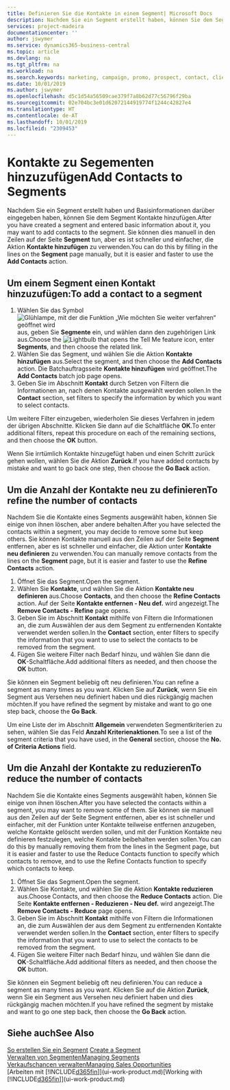 ```yaml
---
title: Definieren Sie die Kontakte in einem Segment| Microsoft Docs
description: Nachdem Sie ein Segment erstellt haben, können Sie dem Segment Kontakte zum Beispiel als Teil der bestimmte Debitoren oder der Clients einer Werbekampagnezielgruppenadressierung hinzufügen.
services: project-madeira
documentationcenter: ''
author: jswymer
ms.service: dynamics365-business-central
ms.topic: article
ms.devlang: na
ms.tgt_pltfrm: na
ms.workload: na
ms.search.keywords: marketing, campaign, promo, prospect, contact, client, customer
ms.date: 10/01/2019
ms.author: jswymer
ms.openlocfilehash: d5c1d54a56509cae379f7a8b62d77c56796f29ba
ms.sourcegitcommit: 02e704bc3e01d62072144919774f1244c42827e4
ms.translationtype: HT
ms.contentlocale: de-AT
ms.lasthandoff: 10/01/2019
ms.locfileid: "2309453"
---
```

# <a name="add-contacts-to-segments"></a><span data-ttu-id="f5c47-103">Kontakte zu Segementen hinzuzufügen</span><span class="sxs-lookup"><span data-stu-id="f5c47-103">Add Contacts to Segments</span></span>
<span data-ttu-id="f5c47-104">Nachdem Sie ein Segment erstellt haben und Basisinformationen darüber eingegeben haben, können Sie dem Segment Kontakte hinzufügen.</span><span class="sxs-lookup"><span data-stu-id="f5c47-104">After you have created a segment and entered basic information about it, you may want to add contacts to the segment.</span></span> <span data-ttu-id="f5c47-105">Sie können dies manuell in den Zeilen auf der Seite **Segment** tun, aber es ist schneller und einfacher, die Aktion **Kontakte hinzufügen** zu verwenden.</span><span class="sxs-lookup"><span data-stu-id="f5c47-105">You can do this by filling in the lines on the **Segment** page manually, but it is easier and faster to use the **Add Contacts** action.</span></span>

## <a name="to-add-a-contact-to-a-segment"></a><span data-ttu-id="f5c47-106">Um einem Segment einen Kontakt hinzuzufügen:</span><span class="sxs-lookup"><span data-stu-id="f5c47-106">To add a contact to a segment</span></span>
1. <span data-ttu-id="f5c47-107">Wählen Sie das Symbol ![Glühlampe, mit der die Funktion „Wie möchten Sie weiter verfahren“ geöffnet wird](media/ui-search/search_small.png "Wie möchten Sie weiter verfahren?") aus, geben Sie **Segmente** ein, und wählen dann den zugehörigen Link aus.</span><span class="sxs-lookup"><span data-stu-id="f5c47-107">Choose the ![Lightbulb that opens the Tell Me feature](media/ui-search/search_small.png "Tell me what you want to do") icon, enter **Segments**, and then choose the related link.</span></span>  
2. <span data-ttu-id="f5c47-108">Wählen Sie das Segment, und wählen Sie die Aktion **Kontakte hinzufügen** aus.</span><span class="sxs-lookup"><span data-stu-id="f5c47-108">Select the segment, and then choose the **Add Contacts** action.</span></span> <span data-ttu-id="f5c47-109">Die Batchauftragsseite **Kontakte hinzufügen** wird geöffnet.</span><span class="sxs-lookup"><span data-stu-id="f5c47-109">The **Add Contacts** batch job page opens.</span></span>
3. <span data-ttu-id="f5c47-110">Geben Sie im Abschnitt **Kontakt** durch Setzen von Filtern die Informationen an, nach denen Kontakte ausgewählt werden sollen.</span><span class="sxs-lookup"><span data-stu-id="f5c47-110">In the **Contact** section, set filters to specify the information by which you want to select contacts.</span></span>

<span data-ttu-id="f5c47-111">Um weitere Filter einzugeben, wiederholen Sie dieses Verfahren in jedem der übrigen Abschnitte. Klicken Sie dann auf die Schaltfläche **OK**.</span><span class="sxs-lookup"><span data-stu-id="f5c47-111">To enter additional filters, repeat this procedure on each of the remaining sections, and then choose the **OK** button.</span></span>

<span data-ttu-id="f5c47-112">Wenn Sie irrtümlich Kontakte hinzugefügt haben und einen Schritt zurück gehen wollen, wählen Sie die Aktion **Zurück**.</span><span class="sxs-lookup"><span data-stu-id="f5c47-112">If you have added contacts by mistake and want to go back one step, then choose the **Go Back** action.</span></span>

## <a name="to-refine-the-number-of-contacts"></a><span data-ttu-id="f5c47-113">Um die Anzahl der Kontakte neu zu definieren</span><span class="sxs-lookup"><span data-stu-id="f5c47-113">To refine the number of contacts</span></span>
<span data-ttu-id="f5c47-114">Nachdem Sie die Kontakte eines Segments ausgewählt haben, können Sie einige von ihnen löschen, aber andere behalten.</span><span class="sxs-lookup"><span data-stu-id="f5c47-114">After you have selected the contacts within a segment, you may decide to remove some but keep others.</span></span> <span data-ttu-id="f5c47-115">Sie können Kontakte manuell aus den Zeilen auf der Seite **Segment** entfernen, aber es ist schneller und einfacher, die Aktion unter **Kontakte neu definieren** zu verwenden.</span><span class="sxs-lookup"><span data-stu-id="f5c47-115">You can manually remove contacts from the lines on the **Segment** page, but it is easier and faster to use the **Refine Contacts** action.</span></span>

1. <span data-ttu-id="f5c47-116">Öffnet Sie das Segment.</span><span class="sxs-lookup"><span data-stu-id="f5c47-116">Open the segment.</span></span>
2. <span data-ttu-id="f5c47-117">Wählen Sie **Kontakte**, und wählen Sie die Aktion **Kontakte neu definieren** aus.</span><span class="sxs-lookup"><span data-stu-id="f5c47-117">Choose **Contacts**, and then choose the **Refine Contacts** action.</span></span> <span data-ttu-id="f5c47-118">Auf der Seite **Kontakte entfernen - Neu def.** wird angezeigt.</span><span class="sxs-lookup"><span data-stu-id="f5c47-118">The **Remove Contacts - Refine** page opens.</span></span>
3. <span data-ttu-id="f5c47-119">Geben Sie im Abschnitt **Kontakt** mithilfe von Filtern die Informationen an, die zum Auswählen der aus dem Segment zu entfernenden Kontakte verwendet werden sollen.</span><span class="sxs-lookup"><span data-stu-id="f5c47-119">In the **Contact** section, enter filters to specify the information that you want to use to select the contacts to be removed from the segment.</span></span>
4. <span data-ttu-id="f5c47-120">Fügen Sie weitere Filter nach Bedarf hinzu, und wählen Sie dann die **OK**-Schaltfläche.</span><span class="sxs-lookup"><span data-stu-id="f5c47-120">Add additional filters as needed, and then choose the **OK** button.</span></span>

<span data-ttu-id="f5c47-121">Sie können ein Segment beliebig oft neu definieren.</span><span class="sxs-lookup"><span data-stu-id="f5c47-121">You can refine a segment as many times as you want.</span></span> <span data-ttu-id="f5c47-122">Klicken Sie auf **Zurück**, wenn Sie ein Segment aus Versehen neu definiert haben und dies rückgängig machen möchten.</span><span class="sxs-lookup"><span data-stu-id="f5c47-122">If you have refined the segment by mistake and want to go one step back, choose the **Go Back**.</span></span>

<span data-ttu-id="f5c47-123">Um eine Liste der im Abschnitt **Allgemein** verwendeten Segmentkriterien zu sehen, wählen Sie das Feld **Anzahl Kriterienaktionen**.</span><span class="sxs-lookup"><span data-stu-id="f5c47-123">To see a list of the segment criteria that you have used, in the **General** section, choose the **No. of Criteria Actions** field.</span></span>

## <a name="to-reduce-the-number-of-contacts"></a><span data-ttu-id="f5c47-124">Um die Anzahl der Kontakte zu reduzieren</span><span class="sxs-lookup"><span data-stu-id="f5c47-124">To reduce the number of contacts</span></span>
<span data-ttu-id="f5c47-125">Nachdem Sie die Kontakte eines Segments ausgewählt haben, können Sie einige von ihnen löschen.</span><span class="sxs-lookup"><span data-stu-id="f5c47-125">After you have selected the contacts within a segment, you may want to remove some of them.</span></span> <span data-ttu-id="f5c47-126">Sie können sie manuell aus den Zeilen auf der Seite Segment entfernen, aber es ist schneller und einfacher, mit der Funktion unter Kontakte teilweise entfernen anzugeben, welche Kontakte gelöscht werden sollen, und mit der Funktion Kontakte neu definieren festzulegen, welche Kontakte beibehalten werden sollen.</span><span class="sxs-lookup"><span data-stu-id="f5c47-126">You can do this by manually removing them from the lines in the Segment page, but it is easier and faster to use the Reduce Contacts function to specify which contacts to remove, and to use the Refine Contacts function to specify which contacts to keep.</span></span>

1. <span data-ttu-id="f5c47-127">Öffnet Sie das Segment.</span><span class="sxs-lookup"><span data-stu-id="f5c47-127">Open the segment.</span></span>
2. <span data-ttu-id="f5c47-128">Wählen Sie Kontakte, und wählen Sie die Aktion **Kontakte reduzieren** aus.</span><span class="sxs-lookup"><span data-stu-id="f5c47-128">Choose Contacts, and then choose the **Reduce Contacts** action.</span></span> <span data-ttu-id="f5c47-129">Die Seite **Kontakte entfernen - Reduzieren - Neu def.** wird angezeigt.</span><span class="sxs-lookup"><span data-stu-id="f5c47-129">The **Remove Contacts - Reduce** page opens.</span></span>
3. <span data-ttu-id="f5c47-130">Geben Sie im Abschnitt **Kontakt** mithilfe von Filtern die Informationen an, die zum Auswählen der aus dem Segment zu entfernenden Kontakte verwendet werden sollen.</span><span class="sxs-lookup"><span data-stu-id="f5c47-130">In the **Contact** section, enter filters to specify the information that you want to use to select the contacts to be removed from the segment.</span></span>
4. <span data-ttu-id="f5c47-131">Fügen Sie weitere Filter nach Bedarf hinzu, und wählen Sie dann die **OK**-Schaltfläche.</span><span class="sxs-lookup"><span data-stu-id="f5c47-131">Add additional filters as needed, and then choose the **OK** button.</span></span>

<span data-ttu-id="f5c47-132">Sie können ein Segment beliebig oft neu definieren.</span><span class="sxs-lookup"><span data-stu-id="f5c47-132">You can reduce a segment as many times as you want.</span></span> <span data-ttu-id="f5c47-133">Klicken Sie auf die Aktion **Zurück**, wenn Sie ein Segment aus Versehen neu definiert haben und dies rückgängig machen möchten.</span><span class="sxs-lookup"><span data-stu-id="f5c47-133">If you have refined the segment by mistake and want to go one step back, then choose the **Go Back** action.</span></span>

## <a name="see-also"></a><span data-ttu-id="f5c47-134">Siehe auch</span><span class="sxs-lookup"><span data-stu-id="f5c47-134">See Also</span></span>
<span data-ttu-id="f5c47-135">[So erstellen Sie ein Segment](marketing-how-create-segment.md) </span><span class="sxs-lookup"><span data-stu-id="f5c47-135">[Create a Segment](marketing-how-create-segment.md) </span></span>  
[<span data-ttu-id="f5c47-136">Verwalten von Segmenten</span><span class="sxs-lookup"><span data-stu-id="f5c47-136">Managing Segments</span></span>](marketing-segments.md)  
[<span data-ttu-id="f5c47-137">Verkaufschancen verwalten</span><span class="sxs-lookup"><span data-stu-id="f5c47-137">Managing Sales Opportunities</span></span>](marketing-manage-sales-opportunities.md)  
<span data-ttu-id="f5c47-138">[Arbeiten mit [!INCLUDE[d365fin](includes/d365fin_md.md)]](ui-work-product.md)</span><span class="sxs-lookup"><span data-stu-id="f5c47-138">[Working with [!INCLUDE[d365fin](includes/d365fin_md.md)]](ui-work-product.md)</span></span>  
